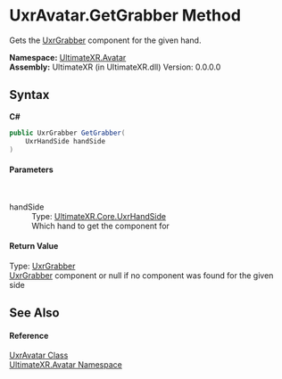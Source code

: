 # UxrAvatar.GetGrabber Method 
 

Gets the <a href="T_UltimateXR_Manipulation_UxrGrabber">UxrGrabber</a> component for the given hand.

**Namespace:**&nbsp;<a href="N_UltimateXR_Avatar">UltimateXR.Avatar</a><br />**Assembly:**&nbsp;UltimateXR (in UltimateXR.dll) Version: 0.0.0.0

## Syntax

**C#**<br />
``` C#
public UxrGrabber GetGrabber(
	UxrHandSide handSide
)
```


#### Parameters
&nbsp;<dl><dt>handSide</dt><dd>Type: <a href="T_UltimateXR_Core_UxrHandSide">UltimateXR.Core.UxrHandSide</a><br />Which hand to get the component for</dd></dl>

#### Return Value
Type: <a href="T_UltimateXR_Manipulation_UxrGrabber">UxrGrabber</a><br /><a href="T_UltimateXR_Manipulation_UxrGrabber">UxrGrabber</a> component or null if no component was found for the given side

## See Also


#### Reference
<a href="T_UltimateXR_Avatar_UxrAvatar">UxrAvatar Class</a><br /><a href="N_UltimateXR_Avatar">UltimateXR.Avatar Namespace</a><br />